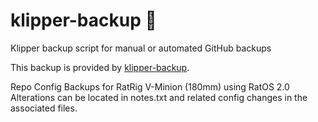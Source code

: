# klipper-backup 💾 
Klipper backup script for manual or automated GitHub backups 

This backup is provided by [klipper-backup](https://github.com/Staubgeborener/klipper-backup).


Repo Config Backups  for RatRig V-Minion (180mm) using RatOS 2.0
Alterations can be located in notes.txt and related config changes in the associated files.
